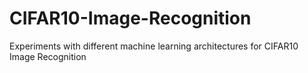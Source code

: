 # CIFAR10-Image-Recognition
Experiments with different machine learning architectures for CIFAR10 Image Recognition 
